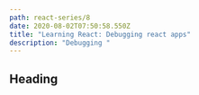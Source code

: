 ```yaml
---
path: react-series/8
date: 2020-08-02T07:50:58.550Z
title: "Learning React: Debugging react apps"
description: "Debugging "
---
```

## Heading